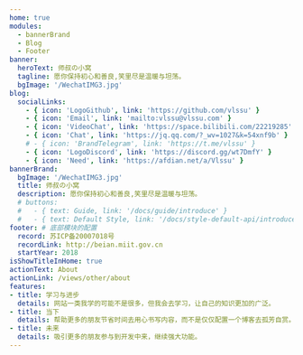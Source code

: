 ```yaml
---
home: true
modules:
  - bannerBrand
  - Blog
  - Footer
banner:
  heroText: 师叔の小窝
  tagline: 愿你保持初心和善良,笑里尽是温暖与坦荡。
  bgImage: '/WechatIMG3.jpg'
blog:
  socialLinks:
    - { icon: 'LogoGithub', link: 'https://github.com/vlssu' }
    - { icon: 'Email', link: 'mailto:vlssu@vlssu.com' }
    - { icon: 'VideoChat', link: 'https://space.bilibili.com/22219285' }
    - { icon: 'Chat', link: 'https://jq.qq.com/?_wv=1027&k=54xnf9b' }
    # - { icon: 'BrandTelegram', link: 'https://t.me/vlssu' }
    - { icon: 'LogoDiscord', link: 'https://discord.gg/wt7DmfY' }
    - { icon: 'Need', link: 'https://afdian.net/a/Vlssu' }
bannerBrand:
  bgImage: '/WechatIMG3.jpg'
  title: 师叔の小窝
  description: 愿你保持初心和善良,笑里尽是温暖与坦荡。
  # buttons:
  #   - { text: Guide, link: '/docs/guide/introduce' }
  #   - { text: Default Style, link: '/docs/style-default-api/introduce', type: 'plain' }
footer: # 底部模块的配置
  record: 苏ICP备20007018号
  recordLink: http://beian.miit.gov.cn
  startYear: 2018
isShowTitleInHome: true
actionText: About
actionLink: /views/other/about
features:
- title: 学习与进步
  details: 网站一类我学的可能不是很多，但我会去学习，让自己的知识更加的广泛。
- title: 当下
  details: 帮助更多的朋友节省时间去用心书写内容，而不是仅仅配置一个博客去孤芳自赏。
- title: 未来
  details: 吸引更多的朋友参与到开发中来，继续强大功能。
---
```

